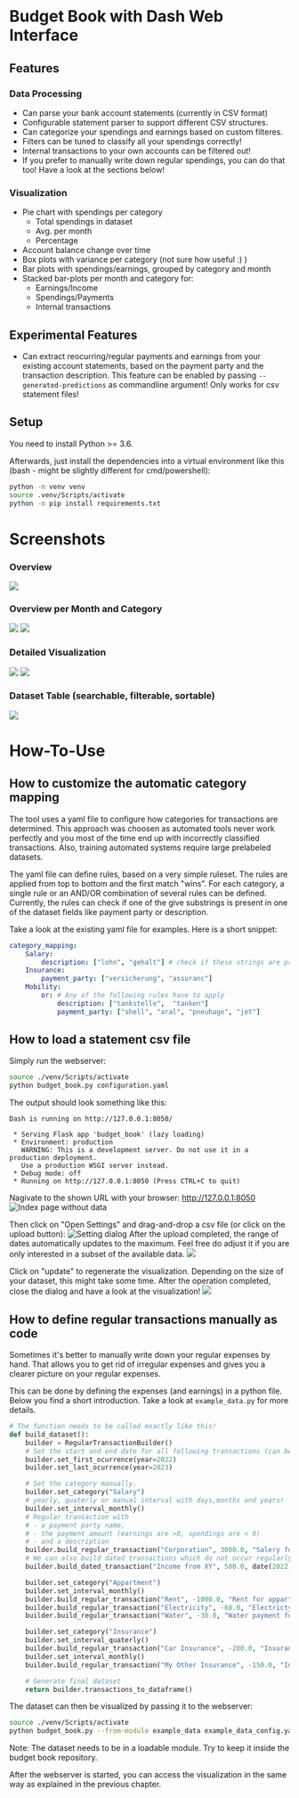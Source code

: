 # Budget Book with Dash Web Interface

## Features
### Data Processing
- Can parse your bank account statements (currently in CSV format)
- Configurable statement parser to support different CSV structures.
- Can categorize your spendings and earnings based on custom filteres.
 - Filters can be tuned to classify all your spendings correctly!
 - Internal transactions to your own accounts can be filtered out!
 - If you prefer to manually write down regular spendings, you can do that too! Have a look at the sections below!

### Visualization
 - Pie chart with spendings per category
   - Total spendings in dataset
   - Avg. per month
   - Percentage
  - Account balance change over time
  - Box plots with variance per category (not sure how useful :) )
  - Bar plots with spendings/earnings, grouped by category and month
  - Stacked bar-plots per month and category for:
    - Earnings/Income
    - Spendings/Payments
    - Internal transactions

## Experimental Features
- Can extract reocurring/regular payments and earnings from your existing account statements, based on the payment party and the transaction description. This feature can be enabled by passing `--generated-predictions` as commandline argument! Only works for csv statement files!


## Setup
You need to install Python >= 3.6.

Afterwards, just install the dependencies into a virtual environment like this (bash - might be slightly different for cmd/powershell):

```bash
python -m venv venv
source .venv/Scripts/activate
python -m pip install requirements.txt
```

# Screenshots
### Overview
![](doc/img/example_data_tab1.png)
### Overview per Month and Category
![](doc/img/example_data_tab2.png)
![](doc/img/example_data_tab2_2.png)
### Detailed Visualization
![](doc/img/example_data_tab3_1.png)
![](doc/img/example_data_tab3_2.png)
### Dataset Table (searchable, filterable, sortable)
![](doc/img/example_data_tab4.png)


# How-To-Use
## How to customize the automatic category mapping
The tool uses a yaml file to configure how categories for transactions are determined.
This approach was choosen as automated tools never work perfectly and you most of the 
time end up with incorrectly classified transactions. Also, training automated systems require 
large prelabeled datasets.

The yaml file can define rules, based on a very simple ruleset. 
The rules are applied from top to bottom and the first match "wins".
For each category, a single rule or an AND/OR combination of several rules can be defined.
Currently, the rules can check if one of the give substrings is present in one of the dataset 
fields like payment party or description.

Take a look at the existing yaml file for examples. Here is a short snippet:
```yaml
category_mapping:
    Salary:
        description: ["lohn", "gehalt"] # check if these strings are present in the description of a transaction
    Insurance:
        payment_party: ["versicherung", "assuranc"]
    Mobility:
        or: # Any of the following rules have to apply
            description: ["tankstelle",  "tanken"]
            payment_party: ["shell", "aral", "pneuhage", "jet"]
```

## How to load a statement csv file
Simply run the webserver:
```bash
source ./venv/Scripts/activate
python budget_book.py configuration.yaml
```
The output should look something like this:
```
Dash is running on http://127.0.0.1:8050/

 * Serving Flask app 'budget_book' (lazy loading)
 * Environment: production
   WARNING: This is a development server. Do not use it in a production deployment.
   Use a production WSGI server instead.
 * Debug mode: off
 * Running on http://127.0.0.1:8050 (Press CTRL+C to quit)
```
Nagivate to the shown URL with your browser: http://127.0.0.1:8050
![Index page without data](doc/img/index_page_no_data.png)

Then click on "Open Settings" and drag-and-drop a csv file (or click on the upload button):
![Setting dialog](doc/img/settings_dialog.png)
After the upload completed, the range of dates automatically updates to the maximum. Feel free do adjust it if you are only interested in a subset of the available data.
![](doc/img/settings_dialog_after_upload.png)

Click on "update" to regenerate the visualization. Depending on the size of your dataset, this might take some time. After the operation completed, close the dialog and have a look at the visualization!
![](doc/img/example_data_tab1.png)

## How to define regular transactions manually as code
Sometimes it's better to manually write down your regular expenses by hand.
That allows you to get rid of irregular expenses and gives you a clearer
picture on your regular expenses. 

This can be done by defining the expenses (and earnings) in a python file.
Below you find a short introduction. Take a look at `example_data.py` for more details. 

```python
# The function needs to be called exactly like this!
def build_dataset():
    builder = RegularTransactionBuilder()
    # Set the start and end date for all following transactions (can be changed at any time - builder pattern)
    builder.set_first_ocurrence(year=2022)
    builder.set_last_ocurrence(year=2023)

    # Set the category manually.
    builder.set_category("Salary")
    # yearly, quaterly or manual interval with days,months and years!
    builder.set_interval_monthly() 
    # Regular transaction with 
    # - a payment party name, 
    # - the payment amount (earnings are >0, spendings are < 0)
    # - and a description
    builder.build_regular_transaction("Corporation", 3000.0, "Salery for Employee 1234567") 
    # We can also build dated transactions which do not occur regularly.
    builder.build_dated_transaction("Income from XY", 500.0, date(2022, 4, 26), "")

    builder.set_category("Appartment")
    builder.set_interval_monthly()
    builder.build_regular_transaction("Rent", -1000.0, "Rent for appartment XY")
    builder.build_regular_transaction("Electricity", -60.0, "Electricty payment for customer 4534525")
    builder.build_regular_transaction("Water", -30.0, "Water payment for customer 3252563")

    builder.set_category("Insurance")
    builder.set_interval_quaterly()
    builder.build_regular_transaction("Car Insurance", -200.0, "Insurance for Car XY")
    builder.set_interval_monthly()
    builder.build_regular_transaction("My Other Insurance", -150.0, "Insurance for XY")

    # Generate final dataset
    return builder.transactions_to_dataframe()
```

The dataset can then be visualized by passing it to the webserver:

```bash
source ./venv/Scripts/activate
python budget_book.py --from-module example_data example_data_config.yaml
```

Note: The dataset needs to be in a loadable module. Try to keep it inside the budget book repository.

After the webserver is started, you can access the visualization in the same way as explained in the previous chapter.
